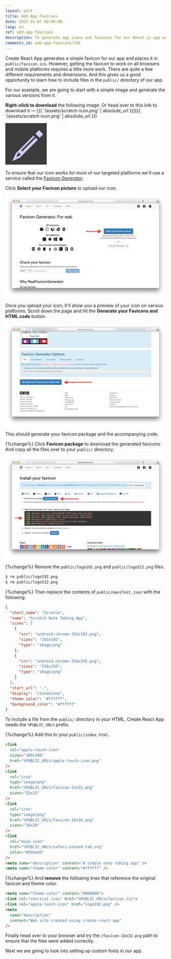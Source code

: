 ```yaml
---
layout: post
title: Add App Favicons
date: 2017-01-07 00:00:00
lang: en
ref: add-app-favicons
description: To generate app icons and favicons for our React.js app we will use the Realfavicongenerator.net service. This will replace the default favicon that Create React App comes with.
comments_id: add-app-favicons/155
---
```


Create React App generates a simple favicon for our app and places it in `public/favicon.ico`. However, getting the favicon to work on all browsers and mobile platforms requires a little more work. There are quite a few different requirements and dimensions. And this gives us a good opportunity to learn how to include files in the `public/` directory of our app.

For our example, we are going to start with a simple image and generate the various versions from it.

**Right-click to download** the following image. Or head over to this link to download it — [{{ '/assets/scratch-icon.png' | absolute_url }}]({{ '/assets/scratch-icon.png' | absolute_url }})

<img alt="App Icon" width="130" height="130" src="/assets/scratch-icon.png" />

To ensure that our icon works for most of our targeted platforms we'll use a service called the [Favicon Generator](http://realfavicongenerator.net).

Click **Select your Favicon picture** to upload our icon.

![Realfavicongenerator.net screenshot](/assets/realfavicongenerator.png)

Once you upload your icon, it'll show you a preview of your icon on various platforms. Scroll down the page and hit the **Generate your Favicons and HTML code** button.

![Realfavicongenerator.net screenshot](/assets/realfavicongenerator-generate.png)

This should generate your favicon package and the accompanying code.

{%change%} Click **Favicon package** to download the generated favicons. And copy all the files over to your `public/` directory.

![Realfavicongenerator.net completed screenshot](/assets/realfavicongenerator-completed.png)

{%change%} Remove the `public/logo192.png` and `public/logo512.png` files.

``` bash
$ rm public/logo192.png
$ rm public/logo512.png
```

{%change%} Then replace the contents of `public/manifest.json` with the following:

``` json
{
  "short_name": "Scratch",
  "name": "Scratch Note Taking App",
  "icons": [
    {
      "src": "android-chrome-192x192.png",
      "sizes": "192x192",
      "type": "image/png"
    },
    {
      "src": "android-chrome-256x256.png",
      "sizes": "256x256",
      "type": "image/png"
    }
  ],
  "start_url": ".",
  "display": "standalone",
  "theme_color": "#ffffff",
  "background_color": "#ffffff"
}
```

To include a file from the `public/` directory in your HTML, Create React App needs the `%PUBLIC_URL%` prefix.

{%change%} Add this to your `public/index.html`.

``` html
<link
  rel="apple-touch-icon"
  sizes="180x180"
  href="%PUBLIC_URL%/apple-touch-icon.png"
/>
<link
  rel="icon"
  type="image/png"
  href="%PUBLIC_URL%/favicon-32x32.png"
  sizes="32x32"
/>
<link
  rel="icon"
  type="image/png"
  href="%PUBLIC_URL%/favicon-16x16.png"
  sizes="16x16"
/>
<link
  rel="mask-icon"
  href="%PUBLIC_URL%/safari-pinned-tab.svg"
  color="#5bbad5"
/>
<meta name="description" content="A simple note taking app" />
<meta name="theme-color" content="#ffffff" />
```

{%change%} And **remove** the following lines that reference the original favicon and theme color.

``` html
<meta name="theme-color" content="#000000">
<link rel="shortcut icon" href="%PUBLIC_URL%/favicon.ico">
<link rel="apple-touch-icon" href="logo192.png" />
<meta
  name="description"
  content="Web site created using create-react-app"
/>
```

Finally head over to your browser and try the `/favicon-32x32.png` path to ensure that the files were added correctly.

Next we are going to look into setting up custom fonts in our app.
